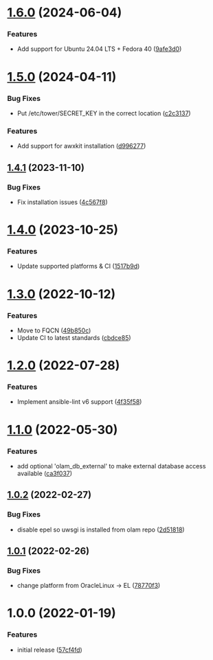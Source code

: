 # [1.6.0](https://github.com/de-it-krachten/ansible-role-olam/compare/v1.5.0...v1.6.0) (2024-06-04)


### Features

* Add support for Ubuntu 24.04 LTS + Fedora 40 ([9afe3d0](https://github.com/de-it-krachten/ansible-role-olam/commit/9afe3d0c298e9a824985226f2052297a9cb3238f))

# [1.5.0](https://github.com/de-it-krachten/ansible-role-olam/compare/v1.4.1...v1.5.0) (2024-04-11)


### Bug Fixes

* Put /etc/tower/SECRET_KEY in the correct location ([c2c3137](https://github.com/de-it-krachten/ansible-role-olam/commit/c2c31377cbf735b0183263e27e5c5de099ed8e44))


### Features

* Add support for awxkit installation ([d996277](https://github.com/de-it-krachten/ansible-role-olam/commit/d99627738b927c0ceaeee0d652c5787357ebf8cd))

## [1.4.1](https://github.com/de-it-krachten/ansible-role-olam/compare/v1.4.0...v1.4.1) (2023-11-10)


### Bug Fixes

* Fix installation issues ([4c567f8](https://github.com/de-it-krachten/ansible-role-olam/commit/4c567f8dfb9345d48abf53ab174d340c9829e10a))

# [1.4.0](https://github.com/de-it-krachten/ansible-role-olam/compare/v1.3.0...v1.4.0) (2023-10-25)


### Features

* Update supported platforms & CI ([1517b9d](https://github.com/de-it-krachten/ansible-role-olam/commit/1517b9dece1be249bbb78ffa463a3ab7511528b0))

# [1.3.0](https://github.com/de-it-krachten/ansible-role-olam/compare/v1.2.0...v1.3.0) (2022-10-12)


### Features

* Move to FQCN ([49b850c](https://github.com/de-it-krachten/ansible-role-olam/commit/49b850c14c3ba4fd4492cbb47b3894dc50ecbe7f))
* Update CI to latest standards ([cbdce85](https://github.com/de-it-krachten/ansible-role-olam/commit/cbdce85c1c69d2c5a4688510b584572d95b834e7))

# [1.2.0](https://github.com/de-it-krachten/ansible-role-olam/compare/v1.1.0...v1.2.0) (2022-07-28)


### Features

* Implement ansible-lint v6 support ([4f35f58](https://github.com/de-it-krachten/ansible-role-olam/commit/4f35f58e8767145c0ef4feed7118d96b7cbae70c))

# [1.1.0](https://github.com/de-it-krachten/ansible-role-olam/compare/v1.0.2...v1.1.0) (2022-05-30)


### Features

* add optional 'olam_db_external' to make external database access available ([ca3f037](https://github.com/de-it-krachten/ansible-role-olam/commit/ca3f0370a72ab8298d1f8a9c18e48368e92174f5))

## [1.0.2](https://github.com/de-it-krachten/ansible-role-olam/compare/v1.0.1...v1.0.2) (2022-02-27)


### Bug Fixes

* disable epel so uwsgi is installed from olam repo ([2d51818](https://github.com/de-it-krachten/ansible-role-olam/commit/2d5181829c773ef5a40280ba4e3cd03a5506f4f6))

## [1.0.1](https://github.com/de-it-krachten/ansible-role-olam/compare/v1.0.0...v1.0.1) (2022-02-26)


### Bug Fixes

* change platform from OracleLinux -> EL ([78770f3](https://github.com/de-it-krachten/ansible-role-olam/commit/78770f3d97e9c5ef5a544fcbbed488a9ef877a42))

# 1.0.0 (2022-01-19)


### Features

* initial release ([57cf4fd](https://github.com/de-it-krachten/ansible-role-olam/commit/57cf4fda5c7b5ec76db6a9aee75b207268f66795))
